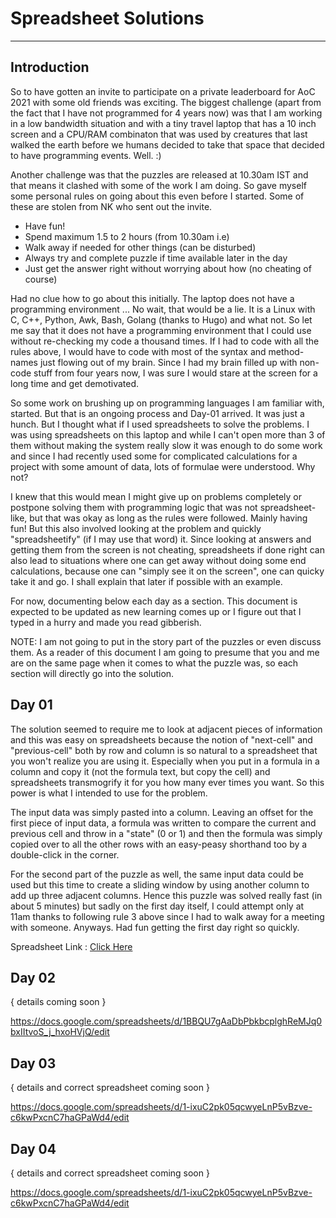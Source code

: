 # Spreadsheet Solutions
---------------------------------------

## Introduction

So to have gotten an invite to participate on a private leaderboard for AoC 2021
with some old friends was exciting. The biggest challenge (apart from the fact that
I have not programmed for 4 years now) was that I am working in a low bandwidth
situation and with a tiny travel laptop that has a 10 inch screen and a CPU/RAM
combinaton that was used by creatures that last walked the earth before we 
humans decided to take that space that decided to have programming events.
Well. :)

Another challenge was that the puzzles are released at 10.30am IST and that means
it clashed with some of the work I am doing. So gave myself some personal rules
on going about this even before I started. Some of these are stolen from NK
who sent out the invite.

* Have fun!
* Spend maximum 1.5 to 2 hours (from 10.30am i.e)
* Walk away if needed for other things (can be disturbed)
* Always try and complete puzzle if time available later in the day
* Just get the answer right without worrying about how (no cheating of course)

Had no clue how to go about this initially. The laptop does not have a programming
environment ... No wait, that would be a lie. It is a Linux with C, C++, Python, Awk,
Bash, Golang (thanks to Hugo) and what not. So let me say that it does not have
a programming environment that I could use without re-checking my code a
thousand times. If I had to code with all the rules above, I would have to code
with most of the syntax and method-names just flowing out of my brain. Since I
had my brain filled up with non-code stuff from four years now, I was sure I would
stare at the screen for a long time and get demotivated. 

So some work on brushing up on programming languages I am familiar with, 
started. But that is an ongoing process and Day-01 arrived. It was just a hunch.
But I thought what if I used spreadsheets to solve the problems. I was using
spreadsheets on this laptop and while I can't open more than 3 of them without
making the system really slow it was enough to do some work and since I had
recently used some for complicated calculations for a project with some amount
of data, lots of formulae were understood. Why not?

I knew that this would mean I might give up on problems completely or postpone
solving them with programming logic that was not spreadsheet-like, but that
was okay as long as the rules were followed. Mainly having fun! But this also
involved looking at the problem and quickly "spreadsheetify" (if I may use that
word) it. Since looking at answers and getting them from the screen is not cheating,
spreadsheets if done right can also lead to situations where one can get away
without doing some end calculations, because one can "simply see it on the
screen", one can quicky take it and go. I shall explain that later if possible with
an example. 

For now, documenting below each day as a section. This document is expected
to be updated as new learning comes up or I figure out that I typed in a hurry
and made you read gibberish. 

NOTE: I am not going to put in the story part of the puzzles or even discuss them.
As a reader of this document I am going to presume that you and me are on the
same page when it comes to what the puzzle was, so each section will directly
go into the solution.

## Day 01

The solution seemed to require me to look at adjacent pieces of information and
this was easy on spreadsheets because the notion of "next-cell" and "previous-cell"
both by row and column is so natural to a spreadsheet that you won't realize
you are using it. Especially when you put in a formula in a column and copy it (not
the formula text, but copy the cell) and spreadsheets transmogrify it for you
how many ever times you want. So this power is what I intended to use for the
problem. 

The input data was simply pasted into a column. Leaving an offset for the first
piece of input data, a formula was written to compare the current and previous
cell and throw in a "state" (0 or 1) and then the formula was simply copied over
to all the other rows with an easy-peasy shorthand too by a double-click in the
corner. 

For the second part of the puzzle as well, the same input data could be used
but this time to create a sliding window by using another column to add up
three adjacent columns. Hence this puzzle was solved really fast (in about 5 minutes)
but sadly on the first day itself, I could attempt only at 11am thanks to following
rule 3 above since I had to walk away for a meeting with someone. Anyways. 
Had fun getting the first day right so quickly.

Spreadsheet Link : [Click Here](https://docs.google.com/spreadsheets/d/1eUcM825_ziNHo7qncAFBi6TeErPBpeRcgh-kF3_zAOo/edit)

## Day 02

{ details coming soon }

https://docs.google.com/spreadsheets/d/1BBQU7gAaDbPbkbcplghReMJq0bxIItvoS_j_hxoHVjQ/edit

## Day 03

{ details and correct spreadsheet coming soon }

https://docs.google.com/spreadsheets/d/1-ixuC2pk05qcwyeLnP5vBzve-c6kwPxcnC7haGPaWd4/edit

## Day 04

{ details and correct spreadsheet coming soon }

https://docs.google.com/spreadsheets/d/1-ixuC2pk05qcwyeLnP5vBzve-c6kwPxcnC7haGPaWd4/edit